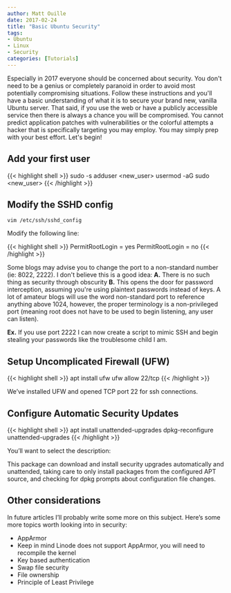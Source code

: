 ```yaml
---
author: Matt Ouille
date: 2017-02-24
title: "Basic Ubuntu Security"
tags:
- Ubuntu
- Linux
- Security
categories: [Tutorials]
---
```


Especially in 2017 everyone should be concerned about security. You don't need to be a genius or completely paranoid in order to avoid most potentially compromising situations. Follow these instructions and you'll have a basic understanding of what it is to secure your brand new, vanilla Ubuntu server. That said, if you use the web or have a publicly accessible service then there is always a chance you will be compromised. You cannot predict application patches with vulnerabilities or the colorful attempts a hacker that is specifically targeting you may employ. You may simply prep with your best effort. <!--more-->Let's begin!

<!--more-->

## Add your first user

{{< highlight shell >}}
sudo -s
adduser <new_user>
usermod -aG sudo <new_user>
{{< /highlight >}}

## Modify the SSHD config

`vim /etc/ssh/sshd_config`

Modify the following line:

{{< highlight shell >}}
PermitRootLogin = yes
PermitRootLogin = no
{{< /highlight >}}

Some blogs may advise you to change the port to a non-standard number (ie: 8022, 2222). I don't believe this is a good idea:
**A.** There is no such thing as security through obscurity
**B.** This opens the door for password interception, assuming you're using plaintext passwords instead of keys. A lot of amateur blogs will use the word non-standard port to reference anything above 1024, however, the proper terminology is a non-privileged port (meaning root does not have to be used to begin listening, any user can listen).

**Ex.** If you use port 2222 I can now create a script to mimic SSH and begin stealing your passwords like the troublesome child I am.

## Setup Uncomplicated Firewall (UFW)
{{< highlight shell >}}
apt install ufw
ufw allow 22/tcp
{{< /highlight >}}

We’ve installed UFW and opened TCP port 22 for ssh connections.

## Configure Automatic Security Updates
{{< highlight shell >}}
apt install unattended-upgrades
dpkg-reconfigure unattended-upgrades
{{< /highlight >}}

You’ll want to select the description:

This package can download and install security upgrades automatically and unattended, taking care to only install packages from the configured APT source, and checking for dpkg prompts about configuration file changes.

## Other considerations

In future articles I’ll probably write some more on this subject. Here’s some more topics worth looking into in security:</h2>

* AppArmor
* Keep in mind Linode does not support AppArmor, you will need to recompile the kernel
* Key based authentication
* Swap file security
* File ownership
* Principle of Least Privilege

